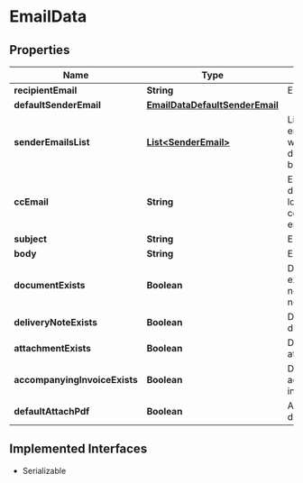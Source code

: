 

# EmailData


## Properties

| Name | Type | Description | Notes |
|------------ | ------------- | ------------- | -------------|
|**recipientEmail** | **String** | Email recipient |  [optional] |
|**defaultSenderEmail** | [**EmailDataDefaultSenderEmail**](EmailDataDefaultSenderEmail.md) |  |  [optional] |
|**senderEmailsList** | [**List&lt;SenderEmail&gt;**](SenderEmail.md) | List of all emails from which the document can be sent |  [optional] |
|**ccEmail** | **String** | Email cc [by default is the logged company email] |  [optional] |
|**subject** | **String** | Email subject |  [optional] |
|**body** | **String** | Email body |  [optional] |
|**documentExists** | **Boolean** | Document exists if it is not a delivery note |  [optional] |
|**deliveryNoteExists** | **Boolean** | Document is a delivery note |  [optional] |
|**attachmentExists** | **Boolean** | Document has attachment |  [optional] |
|**accompanyingInvoiceExists** | **Boolean** | Document has accompanying invoice |  [optional] |
|**defaultAttachPdf** | **Boolean** | Attach document pdf |  [optional] |


## Implemented Interfaces

* Serializable


